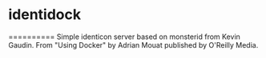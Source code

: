 # identidock
  ==========
  Simple identicon server based on monsterid from Kevin Gaudin.
  From "Using Docker" by Adrian Mouat published by O'Reilly Media.
